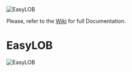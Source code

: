 ![EasyLOB](https://github.com/EasyLOB/EasyLOB-1/wiki/Media/EasyLOB.Blue.512.121.png)

Please, refer to the [Wiki](https://github.com/EasyLOB-1/EasyLOB/wiki) for full Documentation.

# EasyLOB

![EasyLOB](https://github.com/EasyLOB/EasyLOB-1/wiki/Media/Solution.EasyLOB.png)
